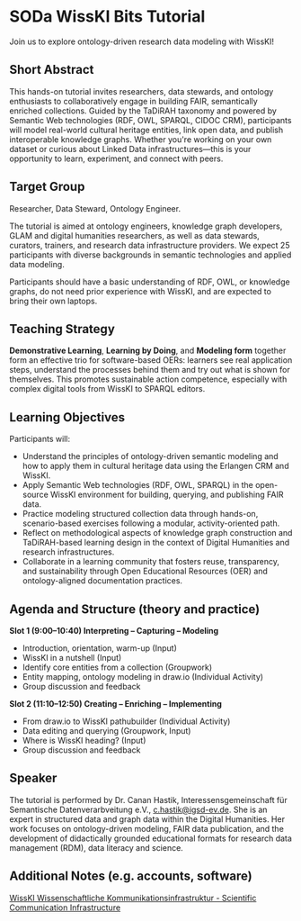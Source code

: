 <!--

*titel: SODa WissKI Bits Tutorial
*author:in/urheber:in: Canan Hastik
orcid:
*author:in/urheber:in: Gudrun Schwenk
orcid:
*author:in/urheber:in: Mark Fichtner
orcid:
*licence: cc by
*URL/DOI: tba

email:   SODa@sammlungen.io
version:  v1
language: ENG
licence link: https://creativecommons.org/
absract: Kurzfassung (siehe Details Autorenrichtlinien)
format: WissKI How-to-Tutorial
modultitel: WissKI Bits from Ontology-Driven Semantic Modeling to FAIR Publishing with WissKI 
modul: 
einheitstitel: 
eineit: 
lernziel: 
LZ-ID: 
zielgruppe: Researcher
gestaltungsprinzip: Demonstratives Lernen, Learning by Doing und Modeling bilden zusammen ein wirksames Trio für WissKI-basierte OERs: Lernende sehen reale Anwendungsschritte, verstehen die dahinterliegenden Denkprozesse und probieren das Gezeigte selbst aus. Dies fördert nachhaltige Handlungskompetenz, insbesondere bei komplexen digitalen Werkzeugen wie WissKI oder SPARQL-Editoren.
keywords: ???
erstellungsdatum:

-->

# SODa WissKI Bits Tutorial

Join us to explore ontology-driven research data modeling with WissKI!

## Short Abstract

This hands-on tutorial invites researchers, data stewards, and ontology enthusiasts to collaboratively engage in building FAIR, semantically enriched collections. Guided by the TaDiRAH taxonomy and powered by Semantic Web technologies (RDF, OWL, SPARQL, CIDOC CRM), participants will model real-world cultural heritage entities, link open data, and publish interoperable knowledge graphs. Whether you're working on your own dataset or curious about Linked Data infrastructures—this is your opportunity to learn, experiment, and connect with peers.

## Target Group

Researcher, Data Steward, Ontology Engineer.

The tutorial is aimed at ontology engineers, knowledge graph developers, GLAM and digital humanities researchers, as well as data stewards, curators, trainers, and research data infrastructure providers. We expect 25 participants with diverse backgrounds in semantic technologies and applied data modeling.

Participants should have a basic understanding of RDF, OWL, or knowledge graphs, do not need prior experience with WissKI, and are expected to bring their own laptops.

## Teaching Strategy

**Demonstrative Learning**, **Learning by Doing**, and **Modeling form** together form an effective trio for software-based OERs: learners see real application steps, understand the processes behind them and try out what is shown for themselves. This promotes sustainable action competence, especially with complex digital tools from WissKI to SPARQL editors.

## Learning Objectives

Participants will:
* Understand the principles of ontology-driven semantic modeling and how to apply them in cultural heritage data using the Erlangen CRM and WissKI.
* Apply Semantic Web technologies (RDF, OWL, SPARQL) in the open-source WissKI environment for building, querying, and publishing FAIR data.
* Practice modeling structured collection data through hands-on, scenario-based exercises following a modular, activity-oriented path.
* Reflect on methodological aspects of knowledge graph construction and TaDiRAH-based learning design in the context of Digital Humanities and research infrastructures.
* Collaborate in a learning community that fosters reuse, transparency, and sustainability through Open Educational Resources (OER) and ontology-aligned documentation practices.

## Agenda and Structure (theory and practice)

**Slot 1 (9:00–10:40) Interpreting – Capturing – Modeling**
* Introduction, orientation, warm-up (Input)
* WissKI in a nutshell (Input)
* Identify core entities from a collection (Groupwork)
* Entity mapping, ontology modeling in draw.io (Individual Activity)
* Group discussion and feedback 


**Slot 2 (11:10–12:50) Creating – Enriching – Implementing**
* From draw.io to WissKI pathubuilder (Individual Activity)
* Data editing and querying (Groupwork, Input)
* Where is WissKI heading? (Input)
* Group discussion and feedback 


## Speaker

The tutorial is performed by Dr. Canan Hastik, Interessensgemeinschaft für Semantische Datenverarbveitung e.V., c.hastik@igsd-ev.de. She is an expert in structured data and graph data within the Digital Humanities. Her work focuses on ontology-driven modeling, FAIR data publication, and the development of didactically grounded educational formats for research data management (RDM), data literacy and science.

## Additional Notes (e.g. accounts, software)
[WissKI Wissenschaftliche Kommunikationsinfrastruktur - Scientific Communication Infrastructure](https://wiss-ki.eu/)



